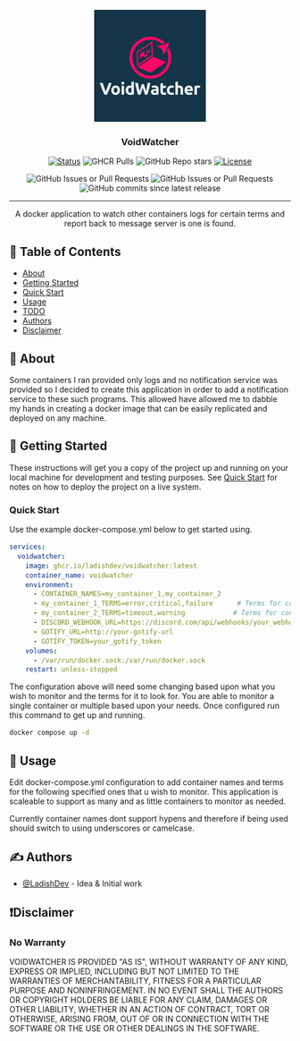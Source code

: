 <p align="center">
  <a href="" rel="noopener">
 <img width=200px height=200px src=".github/images/logo.png" alt="Project logo"></a>
</p>

<h3 align="center">VoidWatcher</h3>

<div align="center">

[![Status](https://img.shields.io/badge/status-active-success.svg)]()
![GHCR Pulls](https://img.shields.io/github/actions/workflow/status/LadishDev/VoidWatcher/docker.yml)
![GitHub Repo stars](https://img.shields.io/github/stars/LadishDev/VoidWatcher)
[![License](https://img.shields.io/badge/license-MIT-blue.svg)](/LICENSE)

![GitHub Issues or Pull Requests](https://img.shields.io/github/issues/ladishdev/voidwatcher) 
![GitHub Issues or Pull Requests](https://img.shields.io/github/issues-closed/ladishdev/voidwatcher) 
![GitHub commits since latest release](https://img.shields.io/github/commits-since/ladishdev/voidwatcher/latest)

</div>

---

<p align="center"> 
    A docker application to watch other containers logs for certain terms and report back to message server is one is found.
    <br> 
</p>

## 📝 Table of Contents

- [About](#about)
- [Getting Started](#getting_started)
- [Quick Start](#quick_start)
- [Usage](#usage)
- [TODO](/TODO.md#todo)
- [Authors](#authors)
- [Disclaimer](#disclaimer)

## 🧐 About <a name = "about"></a>

Some containers I ran provided only logs and no notification service was provided so I decided to create this application in order to add a notification service to these such programs. This allowed have allowed me to dabble my hands in creating a docker image that can be easily replicated and deployed on any machine.

## 🏁 Getting Started <a name = "getting_started"></a>

These instructions will get you a copy of the project up and running on your local machine for development and testing purposes. See [Quick Start](#quick_start) for notes on how to deploy the project on a live system.

### Quick Start

Use the example docker-compose.yml below to get started using.

```yml
services:
  voidwatcher:
    image: ghcr.io/ladishdev/voidwatcher:latest
    container_name: voidwatcher
    environment:
      - CONTAINER_NAMES=my_container_1,my_container_2
      - my_container_1_TERMS=error,critical,failure      # Terms for container 1
      - my_container_2_TERMS=timeout,warning            # Terms for container 2
      - DISCORD_WEBHOOK_URL=https://discord.com/api/webhooks/your_webhook_url
      - GOTIFY_URL=http://your-gotify-url
      - GOTIFY_TOKEN=your_gotify_token
    volumes:
      - /var/run/docker.sock:/var/run/docker.sock
    restart: unless-stopped
```

The configuration above will need some changing based upon what you wish to monitor and the terms for it to look for. You are able to monitor a single container or multiple based upon your needs. Once configured run this command to get up and running.

```bash
docker compose up -d
```

## 🎈 Usage <a name="usage"></a>

Edit docker-compose.yml configuration to add container names and terms for the following specified ones that u wish to monitor. This application is scaleable to support as many and as little containers to monitor as needed.

Currently container names dont support hypens and therefore if being used should switch to using underscores or camelcase.

## ✍️ Authors <a name = "authors"></a>

- [@LadishDev](https://github.com/ladishdev) - Idea & Initial work

## ❗Disclaimer <a name = "disclaimer"></a>
### No Warranty

VOIDWATCHER IS PROVIDED "AS IS", WITHOUT WARRANTY OF ANY KIND, EXPRESS OR IMPLIED, INCLUDING BUT NOT LIMITED TO THE WARRANTIES OF MERCHANTABILITY, FITNESS FOR A PARTICULAR PURPOSE AND NONINFRINGEMENT. IN NO EVENT SHALL THE AUTHORS OR COPYRIGHT HOLDERS BE LIABLE FOR ANY CLAIM, DAMAGES OR OTHER LIABILITY, WHETHER IN AN ACTION OF CONTRACT, TORT OR OTHERWISE, ARISING FROM, OUT OF OR IN CONNECTION WITH THE SOFTWARE OR THE USE OR OTHER DEALINGS IN THE SOFTWARE.
